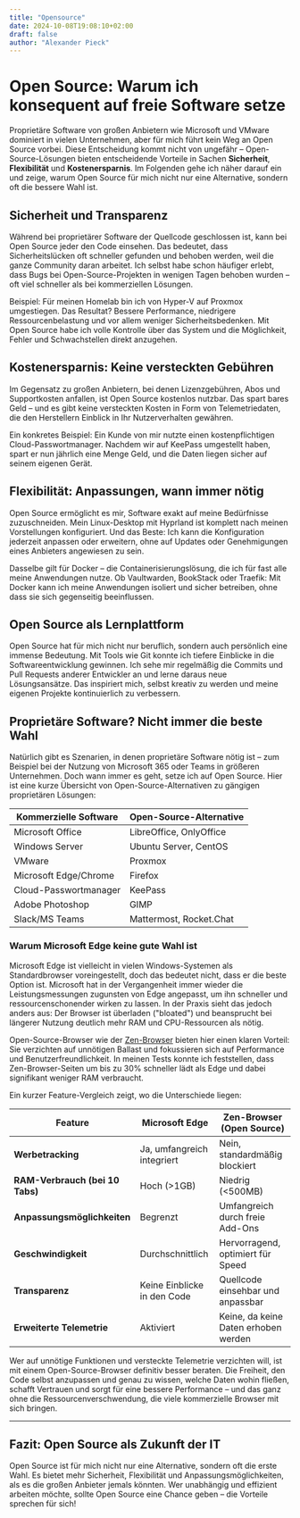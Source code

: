```yaml
---
title: "Opensource"
date: 2024-10-08T19:08:10+02:00
draft: false
author: "Alexander Pieck"
---
```


# Open Source: Warum ich konsequent auf freie Software setze

Proprietäre Software von großen Anbietern wie Microsoft und VMware dominiert in vielen Unternehmen, aber für mich führt kein Weg an Open Source vorbei. Diese Entscheidung kommt nicht von ungefähr – Open-Source-Lösungen bieten entscheidende Vorteile in Sachen **Sicherheit**, **Flexibilität** und **Kostenersparnis**. Im Folgenden gehe ich näher darauf ein und zeige, warum Open Source für mich nicht nur eine Alternative, sondern oft die bessere Wahl ist.

## Sicherheit und Transparenz

Während bei proprietärer Software der Quellcode geschlossen ist, kann bei Open Source jeder den Code einsehen. Das bedeutet, dass Sicherheitslücken oft schneller gefunden und behoben werden, weil die ganze Community daran arbeitet. Ich selbst habe schon häufiger erlebt, dass Bugs bei Open-Source-Projekten in wenigen Tagen behoben wurden – oft viel schneller als bei kommerziellen Lösungen.

Beispiel: Für meinen Homelab bin ich von Hyper-V auf Proxmox umgestiegen. Das Resultat? Bessere Performance, niedrigere Ressourcenbelastung und vor allem weniger Sicherheitsbedenken. Mit Open Source habe ich volle Kontrolle über das System und die Möglichkeit, Fehler und Schwachstellen direkt anzugehen.

## Kostenersparnis: Keine versteckten Gebühren

Im Gegensatz zu großen Anbietern, bei denen Lizenzgebühren, Abos und Supportkosten anfallen, ist Open Source kostenlos nutzbar. Das spart bares Geld – und es gibt keine versteckten Kosten in Form von Telemetriedaten, die den Herstellern Einblick in Ihr Nutzerverhalten gewähren.

Ein konkretes Beispiel: Ein Kunde von mir nutzte einen kostenpflichtigen Cloud-Passwortmanager. Nachdem wir auf KeePass umgestellt haben, spart er nun jährlich eine Menge Geld, und die Daten liegen sicher auf seinem eigenen Gerät.

## Flexibilität: Anpassungen, wann immer nötig

Open Source ermöglicht es mir, Software exakt auf meine Bedürfnisse zuzuschneiden. Mein Linux-Desktop mit Hyprland ist komplett nach meinen Vorstellungen konfiguriert. Und das Beste: Ich kann die Konfiguration jederzeit anpassen oder erweitern, ohne auf Updates oder Genehmigungen eines Anbieters angewiesen zu sein.

Dasselbe gilt für Docker – die Containerisierungslösung, die ich für fast alle meine Anwendungen nutze. Ob Vaultwarden, BookStack oder Traefik: Mit Docker kann ich meine Anwendungen isoliert und sicher betreiben, ohne dass sie sich gegenseitig beeinflussen.

## Open Source als Lernplattform

Open Source hat für mich nicht nur beruflich, sondern auch persönlich eine immense Bedeutung. Mit Tools wie Git konnte ich tiefere Einblicke in die Softwareentwicklung gewinnen. Ich sehe mir regelmäßig die Commits und Pull Requests anderer Entwickler an und lerne daraus neue Lösungsansätze. Das inspiriert mich, selbst kreativ zu werden und meine eigenen Projekte kontinuierlich zu verbessern.

## Proprietäre Software? Nicht immer die beste Wahl

Natürlich gibt es Szenarien, in denen proprietäre Software nötig ist – zum Beispiel bei der Nutzung von Microsoft 365 oder Teams in größeren Unternehmen. Doch wann immer es geht, setze ich auf Open Source. Hier ist eine kurze Übersicht von Open-Source-Alternativen zu gängigen proprietären Lösungen:

| **Kommerzielle Software** | **Open-Source-Alternative** |
| ------------------------- | --------------------------- |
| Microsoft Office          | LibreOffice, OnlyOffice     |
| Windows Server            | Ubuntu Server, CentOS       |
| VMware                    | Proxmox                     |
| Microsoft Edge/Chrome     | Firefox                     |
| Cloud-Passwortmanager     | KeePass                     |
| Adobe Photoshop           | GIMP                        |
| Slack/MS Teams            | Mattermost, Rocket.Chat     |

### Warum Microsoft Edge keine gute Wahl ist

Microsoft Edge ist vielleicht in vielen Windows-Systemen als Standardbrowser voreingestellt, doch das bedeutet nicht, dass er die beste Option ist. Microsoft hat in der Vergangenheit immer wieder die Leistungsmessungen zugunsten von Edge angepasst, um ihn schneller und ressourcenschonender wirken zu lassen. In der Praxis sieht das jedoch anders aus: Der Browser ist überladen ("bloated") und beansprucht bei längerer Nutzung deutlich mehr RAM und CPU-Ressourcen als nötig.

Open-Source-Browser wie der [Zen-Browser](https://zen-browser.app/) bieten hier einen klaren Vorteil: Sie verzichten auf unnötigen Ballast und fokussieren sich auf Performance und Benutzerfreundlichkeit. In meinen Tests konnte ich feststellen, dass Zen-Browser-Seiten um bis zu 30% schneller lädt als Edge und dabei signifikant weniger RAM verbraucht.

Ein kurzer Feature-Vergleich zeigt, wo die Unterschiede liegen:

| **Feature**                     | **Microsoft Edge**          | **Zen-Browser (Open Source)**        |
| ------------------------------- | --------------------------- | ------------------------------------ |
| **Werbetracking**               | Ja, umfangreich integriert  | Nein, standardmäßig blockiert        |
| **RAM-Verbrauch (bei 10 Tabs)** | Hoch (>1GB)                 | Niedrig (<500MB)                     |
| **Anpassungsmöglichkeiten**     | Begrenzt                    | Umfangreich durch freie Add-Ons      |
| **Geschwindigkeit**             | Durchschnittlich            | Hervorragend, optimiert für Speed    |
| **Transparenz**                 | Keine Einblicke in den Code | Quellcode einsehbar und anpassbar    |
| **Erweiterte Telemetrie**       | Aktiviert                   | Keine, da keine Daten erhoben werden |

Wer auf unnötige Funktionen und versteckte Telemetrie verzichten will, ist mit einem Open-Source-Browser definitiv besser beraten. Die Freiheit, den Code selbst anzupassen und genau zu wissen, welche Daten wohin fließen, schafft Vertrauen und sorgt für eine bessere Performance – und das ganz ohne die Ressourcenverschwendung, die viele kommerzielle Browser mit sich bringen.

---

## Fazit: Open Source als Zukunft der IT

Open Source ist für mich nicht nur eine Alternative, sondern oft die erste Wahl. Es bietet mehr Sicherheit, Flexibilität und Anpassungsmöglichkeiten, als es die großen Anbieter jemals könnten. Wer unabhängig und effizient arbeiten möchte, sollte Open Source eine Chance geben – die Vorteile sprechen für sich!
